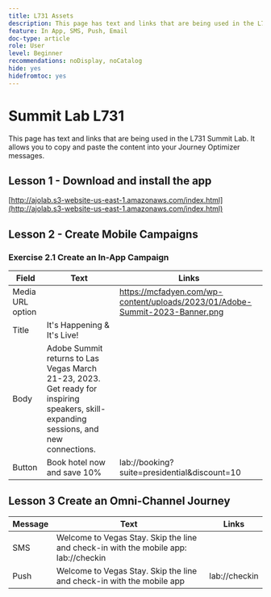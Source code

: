 ```yaml
---
title: L731 Assets
description: This page has text and links that are being used in the L731 Summit Lab. 
feature: In App, SMS, Push, Email
doc-type: article
role: User
level: Beginner
recommendations: noDisplay, noCatalog
hide: yes
hidefromtoc: yes
---
```


# Summit Lab L731

This page has text and links that are being used in the L731 Summit Lab. It allows you to copy and paste the content into your Journey Optimizer messages.

## Lesson 1 - Download and install the app

[http://ajolab.s3-website-us-east-1.amazonaws.com/index.html](http://ajolab.s3-website-us-east-1.amazonaws.com/index.html)

## Lesson 2 - Create Mobile Campaigns

### Exercise 2.1 Create an In-App Campaign

|Field|Text|Links|
|----|----|----|
|Media URL option|| https://mcfadyen.com/wp-content/uploads/2023/01/Adobe-Summit-2023-Banner.png| 
|Title|It's Happening & It's Live!||
|Body|Adobe Summit returns to Las Vegas March 21-23, 2023. Get ready for inspiring speakers, skill-expanding sessions, and new connections.||
|Button|Book hotel now and save 10% |lab://booking?suite=presidential&discount=10|


## Lesson 3 Create an Omni-Channel Journey

|Message|Text|Links|
|----|----|----|
|SMS| Welcome to Vegas Stay. Skip the line and check-in with the mobile app: lab://checkin||
|Push|Welcome to Vegas Stay. Skip the line and check-in with the mobile app| lab://checkin|
